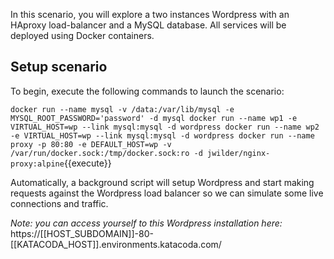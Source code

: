 In this scenario, you will explore a two instances Wordpress with an HAproxy load-balancer and a MySQL database. All services will be deployed using Docker containers.

## Setup scenario

To begin, execute the following commands to launch the scenario:

`docker run --name mysql -v /data:/var/lib/mysql -e MYSQL_ROOT_PASSWORD='password' -d mysql
docker run --name wp1 -e VIRTUAL_HOST=wp --link mysql:mysql -d wordpress
docker run --name wp2 -e VIRTUAL_HOST=wp --link mysql:mysql -d wordpress
docker run --name proxy -p 80:80 -e DEFAULT_HOST=wp -v /var/run/docker.sock:/tmp/docker.sock:ro -d jwilder/nginx-proxy:alpine`{{execute}}

Automatically, a background script will setup Wordpress and start making requests against the Wordpress load balancer so we can simulate some live connections and traffic.

_Note: you can access yourself to this Wordpress installation here:_ https://[[HOST_SUBDOMAIN]]-80-[[KATACODA_HOST]].environments.katacoda.com/
